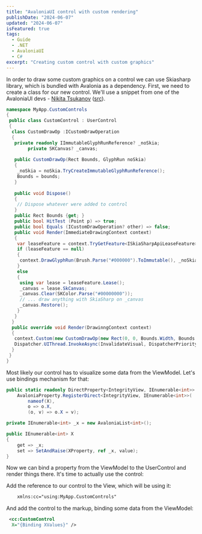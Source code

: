 ```yaml
---
title: "AvaloniaUI control with custom rendering"
publishDate: "2024-06-07"
updated: "2024-06-07"
isFeatured: true
tags:
  - Guide
  - .NET
  - AvaloniaUI
  - C#
excerpt: "Creating custom control with custom graphics"
---
```


In order to draw some custom graphics on a control we can use Skiasharp library, which is bundled with Avalonia as a dependency. First, we need to create a class for our new control. We'll use a snippet from one of the AvaloniaUI devs - [Nikita Tsukanov](https://github.com/kekekeks) ([src](https://github.com/AvaloniaUI/Avalonia/blob/master/samples/RenderDemo/Pages/CustomSkiaPage.cs)).

```csharp
namespace MyApp.CustomControls
{
 public class CustomControl : UserControl
 {
  class CustomDrawOp :ICustomDrawOperation
  {
   private readonly IImmutableGlyphRunReference? _noSkia;
        private SKCanvas? _canvas;
      
   public CustomDrawOp(Rect Bounds, GlyphRun noSkia)
   {
    _noSkia = noSkia.TryCreateImmutableGlyphRunReference();
    Bounds = bounds;
   }
   
   public void Dispose()
   {
    // Dispose whatever were added to control
   }
   public Rect Bounds {get; }
   public bool HitTest (Point p) => true;
   public bool Equals (ICustomDrawOperation? other) => false;
   public void Render(ImmediateDrawingContext context)
   {
    var leaseFeature = context.TryGetFeature<ISkiaSharpApiLeaseFeature>();
    if (leaseFeature == null)
    {
     context.DrawGlyphRun(Brush.Parse("#000000").ToImmutable(), _noSkia!);
    }
    else
    {
     using var lease = leaseFeature.Lease();
     _canvas = lease.SkCanvas;
     _canvas.Clear(SKColor.Parse("#00000000"));
     // ... draw anything with SkiaSharp on _canvas
     _canvas.Restore();
    }
   }
  }
  public override void Render(DrawinngContext context)
  {
   context.Custom(new CustomDrawOp(new Rect(0, 0, Bounds.Width, Bounds.Height), _noSkia);
   Dispatcher.UIThread.InvokeAsync(InvalidateVisual, DispatcherPriority.Background);
  }
 }
}
```

Most likely our control has to visualize some data from the ViewModel. Let's use bindings mechanism for that:

```csharp
public static readonly DirectProperty<IntegrityView, IEnumerable<int>> XProperty =
    AvaloniaProperty.RegisterDirect<IntegrityView, IEnumerable<int>>(
        nameof(X),
        o => o.X,
        (o, v) => o.X = v);

private IEnumerable<int> _x = new AvaloniaList<int>();

public IEnumerable<int> X
{
    get => _x;
    set => SetAndRaise(XProperty, ref _x, value);
}
```

Now we can bind a property from the ViewModel to the UserControl and render things there. It's time to actually use the control:

Add the reference to our control to the View, which will be using it:

```xml
    xmlns:cc="using:MyApp.CustomControls"
```

And add the control to the markup, binding some data from the ViewModel:

```xml
 <cc:CustomControl
  X="{Binding XValues}" />
```
